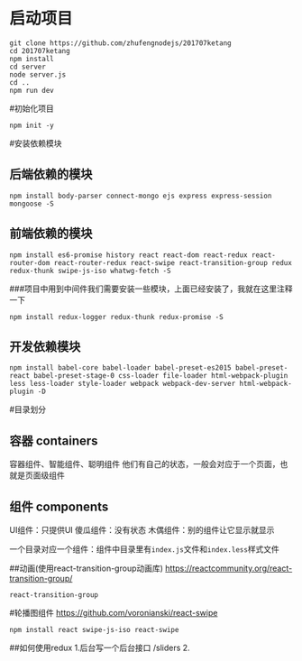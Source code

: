 # 启动项目
```
git clone https://github.com/zhufengnodejs/201707ketang
cd 201707ketang
npm install
cd server
node server.js
cd ..
npm run dev
```

#初始化项目
```
npm init -y
```
#安装依赖模块

## 后端依赖的模块
```
npm install body-parser connect-mongo ejs express express-session mongoose -S
```
## 前端依赖的模块
```
npm install es6-promise history react react-dom react-redux react-router-dom react-router-redux react-swipe react-transition-group redux redux-thunk swipe-js-iso whatwg-fetch -S
```
###项目中用到中间件我们需要安装一些模块，上面已经安装了，我就在这里注释一下
```
npm install redux-logger redux-thunk redux-promise -S

```
## 开发依赖模块
```
npm install babel-core babel-loader babel-preset-es2015 babel-preset-react babel-preset-stage-0 css-loader file-loader html-webpack-plugin less less-loader style-loader webpack webpack-dev-server html-webpack-plugin -D
```
#目录划分
## 容器 containers
容器组件、智能组件、聪明组件
他们有自己的状态，一般会对应于一个页面，也就是页面级组件
## 组件 components
UI组件：只提供UI
傻瓜组件：没有状态
木偶组件：别的组件让它显示就显示

一个目录对应一个组件：组件中目录里有`index.js`文件和`index.less`样式文件

##动画(使用react-transition-group动画库)
https://reactcommunity.org/react-transition-group/

```
react-transition-group

```
#轮播图组件
https://github.com/voronianski/react-swipe
```
npm install react swipe-js-iso react-swipe

```
##如何使用redux
1.后台写一个后台接口 /sliders
2.